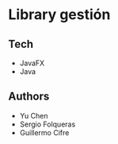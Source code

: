 # Library gestión

## Tech
- JavaFX
- Java

## Authors
- Yu Chen
- Sergio Folqueras
- Guillermo Cifre
